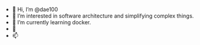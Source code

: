 - 👋 Hi, I’m @dae100
- 👀 I’m interested in software architecture and simplifying complex things.
- 🌱 I’m currently learning docker.
- 💞️ 
- 📫 

<!---
dae100/dae100 is a ✨ special ✨ repository because its `README.md` (this file) appears on your GitHub profile.
You can click the Preview link to take a look at your changes.
--->
